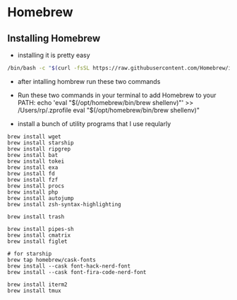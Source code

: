 # Homebrew

## Installing Homebrew
- installing it is pretty easy

```bash
/bin/bash -c "$(curl -fsSL https://raw.githubusercontent.com/Homebrew/install/master/install.sh)"
```

- after intalling hombrew run these two commands
- Run these two commands in your terminal to add Homebrew to your PATH:
    echo 'eval "$(/opt/homebrew/bin/brew shellenv)"' >> /Users/rp/.zprofile
    eval "$(/opt/homebrew/bin/brew shellenv)"


- install a bunch of utility programs that I use reqularly 

```
brew install wget
brew install starship
brew install ripgrep
brew install bat
brew install tokei
brew install exa
brew install fd 
brew install fzf
brew install procs
brew install php
brew install autojump
brew install zsh-syntax-highlighting

brew install trash

brew install pipes-sh
brew install cmatrix
brew install figlet

# for starship
brew tap homebrew/cask-fonts
brew install --cask font-hack-nerd-font
brew install --cask font-fira-code-nerd-font

brew install iterm2
brew install tmux
```


